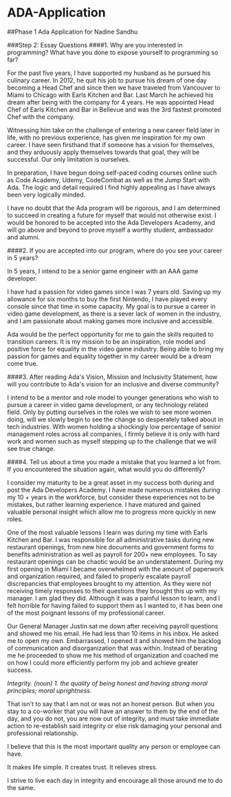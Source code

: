 # ADA-Application
##Phase 1 Ada Application for Nadine Sandhu

###Step 2: Essay Questions
####1. Why are you interested in programming? What have you done to expose yourself to programming so far?

For the past five years, I have supported my husband as he pursued his culinary career. In 2012, he quit his job to pursue his dream of one day becoming a Head Chef and since then we have traveled from Vancouver to Miami to Chicago with Earls Kitchen and Bar. Last March he achieved his dream after being with the company for 4 years. He was appointed Head Chef of Earls Kitchen and Bar in Bellevue and was the 3rd fastest promoted Chef with the company.

Witnessing him take on the challenge of entering a new career field later in life, with no previous experience, has given me inspiration for my own career. I have seen firsthand that if someone has a vision for themselves, and they arduously apply themselves towards that goal, they will be successful. Our only limitation is ourselves.

In preparation, I have begun doing self-paced coding courses online such as Code Academy, Udemy, CodeCombat as well as the Jump Start with Ada. The logic and detail required I find highly appealing as I have always been very logically minded.

I have no doubt that the Ada program will be rigorous, and I am determined to succeed in creating a future for myself that would not otherwise exist. I would be honored to be accepted into the Ada Developers Academy, and will go above and beyond to prove myself a worthy student, ambassador and alumni.

####2. If you are accepted into our program, where do you see your career in 5 years?

In 5 years, I intend to be a senior game engineer with an AAA game developer.

I have had a passion for video games since I was 7 years old. Saving up my allowance for six months to buy the first Nintendo, I have played every console since that time in some capacity. My goal is to pursue a career in video game development, as there is a sever lack of women in the industry, and I am passionate about making games more inclusive and accessible.

Ada would be the perfect opportunity for me to gain the skills requited to transition careers. It is my mission to be an inspiration, role model and positive force for equality in the video game industry. Being able to bring my passion for games and equality together in my career would be a dream come true.


####3. After reading Ada's Vision, Mission and Inclusivity Statement, how will you contribute to Ada's vision for an inclusive and diverse community?

I intend to be a mentor and role model to younger generations who wish to pursue a career in video game development, or any technology related field. Only by putting ourselves in the roles we wish to see more women doing, will we slowly begin to see the change so desperately talked about in tech industries. With women holding a shockingly low percentage of senior management roles across all companies, I firmly believe it is only with hard work and women such as myself stepping up to the challenge  that we will see true change.

####4. Tell us about a time you made a mistake that you learned a lot from. If you encountered the situation again, what would you do differently?

I consider my maturity to be a great asset in my success both during and post the Ada Developers Academy. I have made numerous mistakes during my 10 + years in the workforce, but consider these experiences not to be mistakes, but rather learning experience. I have matured and gained valuable personal insight which allow me to progress more quickly in new roles.

One of the most valuable lessons I learn was during my time with Earls Kitchen and Bar. I was responsible for all administrative tasks during new restaurant openings, from new hire documents and government forms to benefits administration as well as payroll for 200+ new employees. To say restaurant openings can be chaotic would be an understatement. During my first opening in Miami I became overwhelmed with the amount of paperwork and organization required, and failed to properly escalate payroll discrepancies that employees brought to my attention. As they were not receiving timely responses to their questions they brought this up with my manager. I am glad they did. Although it was a painful lesson to learn, and I felt horrible for having failed to support them as I wanted to, it has been one of the most poignant lessons of my professional career.

Our General Manager Justin sat me down after receiving payroll questions and showed me his email. He had less than 10 items in his inbox. He asked me to open my own. Embarrassed, I opened it and showed him the backlog of communication and disorganization that was within. Instead of berating me he proceeded to show me his method of organization and coached me on how I could more efficiently perform my job and achieve greater success.

_Integrity. (noun) 1. the quality of being honest and having strong moral principles; moral uprightness._

That isn't to say that I am not or was not an honest person. But when you stay to a co-worker that you will have an answer to them by the end of the day, and you do not, you are now out of integrity, and must take immediate action to re-establish said integrity or else risk damaging your personal and professional relationship.

I believe that this is the most important quality any person or employee can have.

It makes life simple. It creates trust. It relieves stress.

I strive to live each day in integrity and encourage all those around me to do the same.
